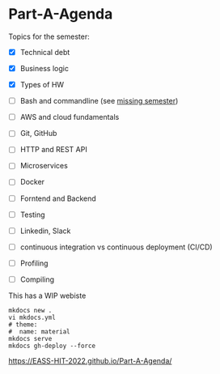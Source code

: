 # Part-A-Agenda

Topics for the semester:

 - [x] Technical debt
 - [x] Business logic
 - [x] Types of HW
 - [ ] Bash and commandline (see [missing semester](https://missing.csail.mit.edu/2020/course-shell/))
 - [ ] AWS and cloud fundamentals  
 - [ ] Git, GitHub
 - [ ] HTTP and REST API
 - [ ] Microservices
 - [ ] Docker
 - [ ] Forntend and Backend
 - [ ] Testing
 - [ ] Linkedin, Slack
 - [ ] continuous integration vs continuous deployment (CI/CD)
 - [ ] Profiling
 - [ ] Compiling


This has a WIP webiste 

```
mkdocs new .
vi mkdocs.yml
# theme:
#  name: material
mkdocs serve
mkdocs gh-deploy --force
```
https://EASS-HIT-2022.github.io/Part-A-Agenda/
